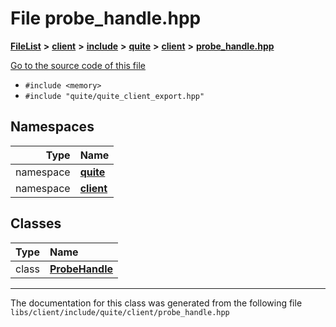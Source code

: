 

# File probe\_handle.hpp



[**FileList**](files.md) **>** [**client**](dir_66fcfc6cbdc0959ca004c79e577b2983.md) **>** [**include**](dir_69eac062172cc3dd38536daddef8f6c7.md) **>** [**quite**](dir_4b2f86ac1ca33b50681e1a9febdc0774.md) **>** [**client**](dir_7d6276c65eb2c4014d2f0c2cacdec3f0.md) **>** [**probe\_handle.hpp**](probe__handle_8hpp.md)

[Go to the source code of this file](probe__handle_8hpp_source.md)



* `#include <memory>`
* `#include "quite/quite_client_export.hpp"`













## Namespaces

| Type | Name |
| ---: | :--- |
| namespace | [**quite**](namespacequite.md) <br> |
| namespace | [**client**](namespacequite_1_1client.md) <br> |


## Classes

| Type | Name |
| ---: | :--- |
| class | [**ProbeHandle**](classquite_1_1client_1_1ProbeHandle.md) <br> |



















































------------------------------
The documentation for this class was generated from the following file `libs/client/include/quite/client/probe_handle.hpp`

